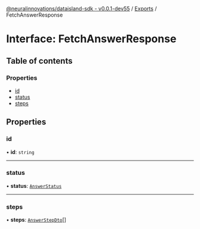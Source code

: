[@neuralinnovations/dataisland-sdk - v0.0.1-dev55](../../README.md) / [Exports](../modules.md) / FetchAnswerResponse

# Interface: FetchAnswerResponse

## Table of contents

### Properties

- [id](FetchAnswerResponse.md#id)
- [status](FetchAnswerResponse.md#status)
- [steps](FetchAnswerResponse.md#steps)

## Properties

### id

• **id**: `string`

___

### status

• **status**: [`AnswerStatus`](../enums/AnswerStatus.md)

___

### steps

• **steps**: [`AnswerStepDto`](AnswerStepDto.md)[]
